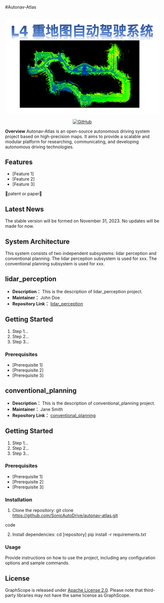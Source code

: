#Autonav-Atlas
<p align="center">
    <br>
    <img src="../pics/pic1.png" width="500"/>
    <br>
</p>
<p align="center">
    <a href="https://github.com/SonicAutoDrive/autonav-atlas/LICENSE">
        <img alt="GitHub" src="https://img.shields.io/github/license/ymcui/Chinese-Minority-PLM.svg?color=blue&style=flat-square">
    </a>
</p>

**Overview**
Autonav-Atlas is an open-source autonomous driving system project based on high-precision maps. It aims to provide a scalable and modular platform for researching, communicating, and developing autonomous driving technologies.


## Features

- [Feature 1]
- [Feature 2]
- [Feature 3]


🎉patent or paper🎉 

## Latest News
The stable version will be formed on November 31, 2023. No updates will be made for now.


## System Architecture
This system consists of two independent subsystems: lidar perception and conventional planning.
The lidar perception subsystem is used for xxx.
The conventional planning subsystem is used for xxx.
## lidar_perception

- **Description：** This is the description of lidar_perception project.
- **Maintainer：** John Doe
- **Repository Link：** [lidar_perception](https://github.com/SonicAutoDrive/High_Automation/lidar_perception)

## Getting Started
1. Step 1...
2. Step 2...
3. Step 3...

### Prerequisites
- [Prerequisite 1]
- [Prerequisite 2]
- [Prerequisite 3]

## conventional_planning

- **Description：** This is the description of conventional_planning project.
- **Maintainer：** Jane Smith
- **Repository Link：** [conventional_planning](https://github.com/SonicAutoDrive/High_Automation/conventional_planning)


## Getting Started
1. Step 1...
2. Step 2...
3. Step 3...

### Prerequisites
- [Prerequisite 1]
- [Prerequisite 2]
- [Prerequisite 3]



### Installation
1. Clone the repository:
git clone https://github.com/SonicAutoDrive/autonav-atlas.git

code

2. Install dependencies:
cd [repository]
pip install -r requirements.txt

### Usage
Provide instructions on how to use the project, including any configuration options and sample commands.

## License

GraphScope is released under [Apache License 2.0](https://www.apache.org/licenses/LICENSE-2.0). Please note that third-party libraries may not have the same license as GraphScope.
